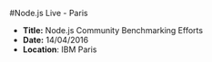 #Node.js Live - Paris

- **Title:** Node.js Community Benchmarking Efforts
- **Date:** 14/04/2016
- **Location**: IBM Paris



